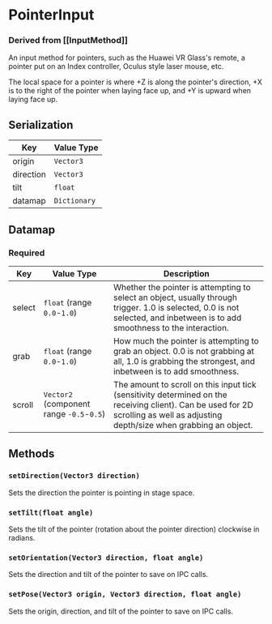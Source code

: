 # PointerInput
### Derived from [[InputMethod]]

An input method for pointers, such as the Huawei VR Glass's remote, a pointer put on an Index controller, Oculus style laser mouse, etc.

The local space for a pointer is where +Z is along the pointer's direction, +X is to the right of the pointer when laying face up, and +Y is upward when laying face up.

## Serialization
| Key       | Value Type   |
|-----------|--------------|
| origin    | `Vector3`    |
| direction | `Vector3`    |
| tilt      | `float`      |
| datamap   | `Dictionary` |

## Datamap
### Required
| Key    | Value Type                                | Description                                                                                                                                                                     |
|--------|-------------------------------------------|---------------------------------------------------------------------------------------------------------------------------------------------------------------------------------|
| select | `float` (range `0.0`-`1.0`)               | Whether the pointer is attempting to select an object, usually through trigger. 1.0 is selected, 0.0 is not selected, and inbetween is to add smoothness to the interaction.    |
| grab   | `float` (range `0.0`-`1.0`)               | How much the pointer is attempting to grab an object. 0.0 is not grabbing at all, 1.0 is grabbing the strongest, and inbetween is to add smoothness.                            |
| scroll | `Vector2` (component range `-0.5`-`0.5`) | The amount to scroll on this input tick (sensitivity determined on the receiving client). Can be used for 2D scrolling as well as adjusting depth/size when grabbing an object. |

## Methods
### `setDirection(Vector3 direction)`
Sets the direction the pointer is pointing in stage space.
### `setTilt(float angle)`
Sets the tilt of the pointer (rotation about the pointer direction) clockwise in radians.
### `setOrientation(Vector3 direction, float angle)`
Sets the direction and tilt of the pointer to save on IPC calls.
### `setPose(Vector3 origin, Vector3 direction, float angle)`
Sets the origin, direction, and tilt of the pointer to save on IPC calls.
